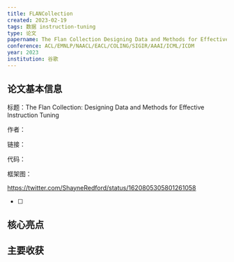 ```yaml
---
title: FLANCollection
created: 2023-02-19
tags: 数据 instruction-tuning 
type: 论文
papername: The Flan Collection Designing Data and Methods for Effective Instruction Tuning
conference: ACL/EMNLP/NAACL/EACL/COLING/SIGIR/AAAI/ICML/ICDM
year: 2023
institution: 谷歌
---
```


## 论文基本信息

标题：The Flan Collection: Designing Data and Methods for Effective Instruction Tuning

作者：

链接：

代码：

框架图：

https://twitter.com/ShayneRedford/status/1620805305801261058

- [ ] 

## 核心亮点

## 主要收获

